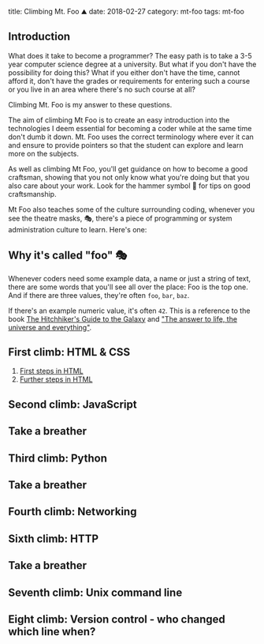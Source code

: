 title: Climbing Mt. Foo ⛰
date: 2018-02-27
category: mt-foo
tags: mt-foo

## Introduction
What does it take to become a programmer? The easy path is to take a
3-5 year computer science degree at a university. But what if you
don't have the possibility for doing this? What if you either don't
have the time, cannot afford it, don't have the grades or requirements
for entering such a course or you live in an area where there's no
such course at all?

Climbing Mt. Foo is my answer to these questions.

The aim of climbing Mt Foo is to create an easy introduction into the
technologies I deem essential for becoming a coder while at the same
time don't dumb it down. Mt. Foo uses the correct terminology where
ever it can and ensure to provide pointers so that the student can
explore and learn more on the subjects.

As well as climbing Mt Foo, you'll get guidance on how to become a
good craftsman, showing that you not only know what you're doing but
that you also care about your work. Look for the hammer symbol 🔨 for
tips on good craftsmanship.

Mt Foo also teaches some of the culture surrounding coding, whenever
you see the theatre masks, 🎭, there's a piece of programming or
system administration culture to learn. Here's one:

## Why it's called "foo" 🎭

Whenever coders need some example data, a name or just a string of
text, there are some words that you'll see all over the place: Foo is
the top one. And if there are three values, they're often `foo`,
`bar`, `baz`.

If there's an example numeric value, it's often `42`. This is a
reference to the book [The Hitchhiker's Guide to the
Galaxy](https://en.wikipedia.org/wiki/The_Hitchhiker%27s_Guide_to_the_Galaxy)
and ["The answer to life, the universe and
everything"](https://en.wikipedia.org/wiki/Phrases_from_The_Hitchhiker%27s_Guide_to_the_Galaxy#Answer_to_the_Ultimate_Question_of_Life,_the_Universe,_and_Everything_(42)).

## First climb: HTML & CSS

1. [First steps in HTML]({filename}html/01.md)
1. [Further steps in HTML]({filename}html/02.md)

## Second climb: JavaScript

## Take a breather

## Third climb: Python

## Take a breather

## Fourth climb: Networking

## Sixth climb: HTTP

## Take a breather

## Seventh climb: Unix command line

## Eight climb: Version control - who changed which line when?

